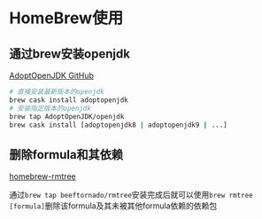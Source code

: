 # HomeBrew使用

## 通过brew安装openjdk

[AdoptOpenJDK GitHub](https://github.com/AdoptOpenJDK/homebrew-openjdk)

```bash
# 直接安装最新版本的openjdk
brew cask install adoptopenjdk
# 安装指定版本的openjdk
brew tap AdoptOpenJDK/openjdk
brew cask install [adoptopenjdk8 | adoptopenjdk9 | ...]
```

## 删除formula和其依赖

[homebrew-rmtree](https://github.com/beeftornado/homebrew-rmtree)

通过`brew tap beeftornado/rmtree`安装完成后就可以使用`brew rmtree [formula]`删除该formula及其未被其他formula依赖的依赖包
